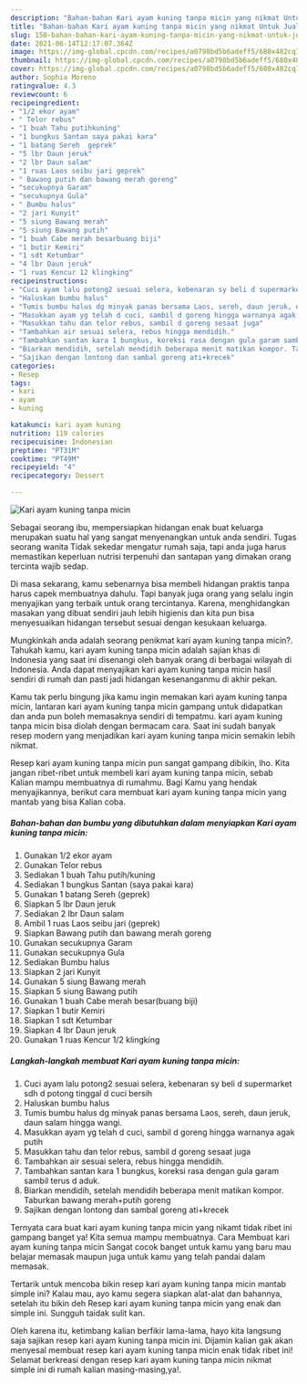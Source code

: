 ```yaml
---
description: "Bahan-bahan Kari ayam kuning tanpa micin yang nikmat Untuk Jualan"
title: "Bahan-bahan Kari ayam kuning tanpa micin yang nikmat Untuk Jualan"
slug: 150-bahan-bahan-kari-ayam-kuning-tanpa-micin-yang-nikmat-untuk-jualan
date: 2021-06-14T12:17:07.364Z
image: https://img-global.cpcdn.com/recipes/a0798bd5b6adeff5/680x482cq70/kari-ayam-kuning-tanpa-micin-foto-resep-utama.jpg
thumbnail: https://img-global.cpcdn.com/recipes/a0798bd5b6adeff5/680x482cq70/kari-ayam-kuning-tanpa-micin-foto-resep-utama.jpg
cover: https://img-global.cpcdn.com/recipes/a0798bd5b6adeff5/680x482cq70/kari-ayam-kuning-tanpa-micin-foto-resep-utama.jpg
author: Sophia Moreno
ratingvalue: 4.3
reviewcount: 6
recipeingredient:
- "1/2 ekor ayam"
- " Telor rebus"
- "1 buah Tahu putihkuning"
- "1 bungkus Santan saya pakai kara"
- "1 batang Sereh  geprek"
- "5 lbr Daun jeruk"
- "2 lbr Daun salam"
- "1 ruas Laos seibu jari geprek"
- " Bawang putih dan bawang merah goreng"
- "secukupnya Garam"
- "secukupnya Gula"
- " Bumbu halus"
- "2 jari Kunyit"
- "5 siung Bawang merah"
- "5 siung Bawang putih"
- "1 buah Cabe merah besarbuang biji"
- "1 butir Kemiri"
- "1 sdt Ketumbar"
- "4 lbr Daun jeruk"
- "1 ruas Kencur 12 klingking"
recipeinstructions:
- "Cuci ayam lalu potong2 sesuai selera, kebenaran sy beli d supermarket sdh d potong tinggal d cuci bersih"
- "Haluskan bumbu halus"
- "Tumis bumbu halus dg minyak panas bersama Laos, sereh, daun jeruk, daun salam hingga wangi."
- "Masukkan ayam yg telah d cuci, sambil d goreng hingga warnanya agak putih"
- "Masukkan tahu dan telor rebus, sambil d goreng sesaat juga"
- "Tambahkan air sesuai selera, rebus hingga mendidih."
- "Tambahkan santan kara 1 bungkus, koreksi rasa dengan gula garam sambil terus d aduk."
- "Biarkan mendidih, setelah mendidih beberapa menit matikan kompor. Taburkan bawang merah+putih goreng"
- "Sajikan dengan lontong dan sambal goreng ati+krecek"
categories:
- Resep
tags:
- kari
- ayam
- kuning

katakunci: kari ayam kuning 
nutrition: 119 calories
recipecuisine: Indonesian
preptime: "PT31M"
cooktime: "PT49M"
recipeyield: "4"
recipecategory: Dessert

---
```



![Kari ayam kuning tanpa micin](https://img-global.cpcdn.com/recipes/a0798bd5b6adeff5/680x482cq70/kari-ayam-kuning-tanpa-micin-foto-resep-utama.jpg)

Sebagai seorang ibu, mempersiapkan hidangan enak buat keluarga merupakan suatu hal yang sangat menyenangkan untuk anda sendiri. Tugas seorang  wanita Tidak sekedar mengatur rumah saja, tapi anda juga harus memastikan keperluan nutrisi terpenuhi dan santapan yang dimakan orang tercinta wajib sedap.

Di masa  sekarang, kamu sebenarnya bisa membeli hidangan praktis tanpa harus capek membuatnya dahulu. Tapi banyak juga orang yang selalu ingin menyajikan yang terbaik untuk orang tercintanya. Karena, menghidangkan masakan yang dibuat sendiri jauh lebih higienis dan kita pun bisa menyesuaikan hidangan tersebut sesuai dengan kesukaan keluarga. 



Mungkinkah anda adalah seorang penikmat kari ayam kuning tanpa micin?. Tahukah kamu, kari ayam kuning tanpa micin adalah sajian khas di Indonesia yang saat ini disenangi oleh banyak orang di berbagai wilayah di Indonesia. Anda dapat menyajikan kari ayam kuning tanpa micin hasil sendiri di rumah dan pasti jadi hidangan kesenanganmu di akhir pekan.

Kamu tak perlu bingung jika kamu ingin memakan kari ayam kuning tanpa micin, lantaran kari ayam kuning tanpa micin gampang untuk didapatkan dan anda pun boleh memasaknya sendiri di tempatmu. kari ayam kuning tanpa micin bisa diolah dengan bermacam cara. Saat ini sudah banyak resep modern yang menjadikan kari ayam kuning tanpa micin semakin lebih nikmat.

Resep kari ayam kuning tanpa micin pun sangat gampang dibikin, lho. Kita jangan ribet-ribet untuk membeli kari ayam kuning tanpa micin, sebab Kalian mampu membuatnya di rumahmu. Bagi Kamu yang hendak menyajikannya, berikut cara membuat kari ayam kuning tanpa micin yang mantab yang bisa Kalian coba.

<!--inarticleads1-->

##### Bahan-bahan dan bumbu yang dibutuhkan dalam menyiapkan Kari ayam kuning tanpa micin:

1. Gunakan 1/2 ekor ayam
1. Gunakan  Telor rebus
1. Sediakan 1 buah Tahu putih/kuning
1. Sediakan 1 bungkus Santan (saya pakai kara)
1. Gunakan 1 batang Sereh  (geprek)
1. Siapkan 5 lbr Daun jeruk
1. Sediakan 2 lbr Daun salam
1. Ambil 1 ruas Laos seibu jari (geprek)
1. Siapkan  Bawang putih dan bawang merah goreng
1. Gunakan secukupnya Garam
1. Gunakan secukupnya Gula
1. Sediakan  Bumbu halus
1. Siapkan 2 jari Kunyit
1. Gunakan 5 siung Bawang merah
1. Siapkan 5 siung Bawang putih
1. Gunakan 1 buah Cabe merah besar(buang biji)
1. Siapkan 1 butir Kemiri
1. Siapkan 1 sdt Ketumbar
1. Siapkan 4 lbr Daun jeruk
1. Gunakan 1 ruas Kencur 1/2 klingking




<!--inarticleads2-->

##### Langkah-langkah membuat Kari ayam kuning tanpa micin:

1. Cuci ayam lalu potong2 sesuai selera, kebenaran sy beli d supermarket sdh d potong tinggal d cuci bersih
1. Haluskan bumbu halus
1. Tumis bumbu halus dg minyak panas bersama Laos, sereh, daun jeruk, daun salam hingga wangi.
1. Masukkan ayam yg telah d cuci, sambil d goreng hingga warnanya agak putih
1. Masukkan tahu dan telor rebus, sambil d goreng sesaat juga
1. Tambahkan air sesuai selera, rebus hingga mendidih.
1. Tambahkan santan kara 1 bungkus, koreksi rasa dengan gula garam sambil terus d aduk.
1. Biarkan mendidih, setelah mendidih beberapa menit matikan kompor. Taburkan bawang merah+putih goreng
1. Sajikan dengan lontong dan sambal goreng ati+krecek




Ternyata cara buat kari ayam kuning tanpa micin yang nikamt tidak ribet ini gampang banget ya! Kita semua mampu membuatnya. Cara Membuat kari ayam kuning tanpa micin Sangat cocok banget untuk kamu yang baru mau belajar memasak maupun juga untuk kamu yang telah pandai dalam memasak.

Tertarik untuk mencoba bikin resep kari ayam kuning tanpa micin mantab simple ini? Kalau mau, ayo kamu segera siapkan alat-alat dan bahannya, setelah itu bikin deh Resep kari ayam kuning tanpa micin yang enak dan simple ini. Sungguh taidak sulit kan. 

Oleh karena itu, ketimbang kalian berfikir lama-lama, hayo kita langsung saja sajikan resep kari ayam kuning tanpa micin ini. Dijamin kalian gak akan menyesal membuat resep kari ayam kuning tanpa micin enak tidak ribet ini! Selamat berkreasi dengan resep kari ayam kuning tanpa micin nikmat simple ini di rumah kalian masing-masing,ya!.

